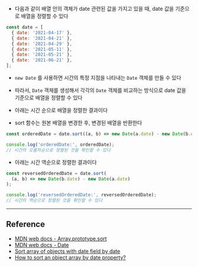 - 다음과 같이 배열 안의 객체가 date 관련된 값을 가지고 있을 때, date 값을 기준으로 배열을 정렬할 수 있다

```javascript
const date = [
  { date: '2021-04-17' },
  { date: '2021-04-21' },
  { date: '2021-04-29' },
  { date: '2021-05-11' },
  { date: '2021-05-21' },
  { date: '2021-06-21' },
];
```

- `new Date` 를 사용하면 시간의 특정 지점을 나타내는 `Date` 객체를 만들 수 있다

- 따라서, `Date` 객체를 생성해서 각각의 `Date` 객체를 비교하는 방식으로 date 값을 기준으로 배열을 정렬할 수 있다

- 아래는 시간 순으로 배열을 정렬한 결과이다

- sort 함수는 원본 배열을 변경한 후, 변경된 배열을 반환한다

```javascript
const orderedDate = date.sort((a, b) => new Date(a.date) - new Date(b.date));

console.log('orderedDate:', orderedDate);
// 시간의 오름차순으로 정렬된 것을 확인할 수 있다
```

- 아래는 시간 역순으로 정렬한 결과이다

```javascript
const reversedOrderedDate = date.sort(
  (a, b) => new Date(b.date) - new Date(a.date)
);

console.log('reversedOrderedDate:', reversedOrderedDate);
// 시간의 역순으로 정렬된 것을 확인할 수 있다
```

---

## Reference

- [MDN web docs - Array.prototype.sort](https://developer.mozilla.org/ko/docs/Web/JavaScript/Reference/Global_Objects/Array/sort)
- [MDN web docs - Date](https://developer.mozilla.org/ko/docs/Web/JavaScript/Reference/Global_Objects/Date)
- [Sort array of objects with date field by date](https://stackoverflow.com/questions/40965727/sort-array-of-objects-with-date-field-by-date)
- [How to sort an object array by date property?](https://stackoverflow.com/questions/10123953/how-to-sort-an-object-array-by-date-property)
